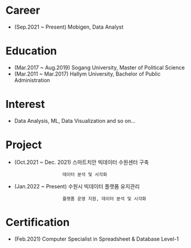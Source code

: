# Career
- (Sep.2021 ~ Present) Mobigen, Data Analyst

# Education
- (Mar.2017 ~ Aug.2019) Sogang University, Master of Political Science 
- (Mar.2011 ~ Mar.2017) Hallym University, Bachelor of Public Administration

# Interest
- Data Analysis, ML, Data Visualization and so on...

# Project
- (Oct.2021 ~ Dec. 2021) 스마트치안 빅데이터 수원센터 구축

                        데이터 분석 및 시각화 
- (Jan.2022 ~ Present) 수원시 빅데이터 플랫폼 유지관리

                        플랫폼 운영 지원, 데이터 분석 및 시각화

# Certification
- (Feb.2021) Computer Specialist in Spreadsheet & Database Level-1



<!---
KnellBalm/KnellBalm is a ✨ special ✨ repository because its `README.md` (this file) appears on your GitHub profile.
You can click the Preview link to take a look at your changes.
--->
